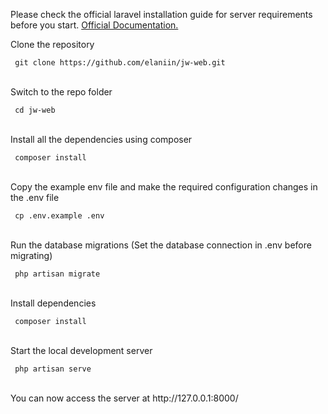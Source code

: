 <p>Please check the official laravel installation guide for server requirements before you start. <a href="https://laravel.com/docs/6.x"> Official Documentation. </a></p>

<p> Clone the repository </p>
<code> git clone https://github.com/elaniin/jw-web.git </code><br>
<br><p>Switch to the repo folder </p>
<code> cd jw-web </code><br>
<br><p> Install all the dependencies using composer </p>
<code> composer install </code><br>
<br><p> Copy the example env file and make the required configuration changes in the .env file </p>
<code> cp .env.example .env </code><br>
<br><p> Run the database migrations (Set the database connection in .env before migrating) </p>
<code> php artisan migrate </code><br>
<br><p> Install dependencies </p>
<code> composer install </code><br>
<br><p> Start the local development server </p>
<code> php artisan serve </code><br>
<br><p> You can now access the server at http://127.0.0.1:8000/ </p>

